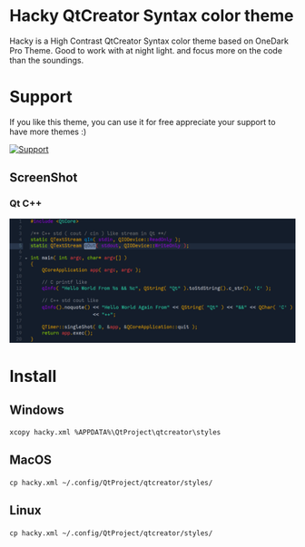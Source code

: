 # Hacky QtCreator Syntax color theme

Hacky is a High Contrast QtCreator Syntax color theme based on OneDark Pro Theme. Good to work with at night light. and focus more on the code than the soundings.

# Support
If you like this theme, you can use it for free appreciate your support to have more themes :)

<a href="https://www.buymeacoffee.com/foxoman" rel="Support">![Support](https://www.buymeacoffee.com/assets/img/custom_images/black_img.png)</a>


## ScreenShot


### Qt C++
![Qt](https://raw.githubusercontent.com/foxoman/hacky/master/ksnip_20200805-150306.png)

# Install

## Windows
`xcopy hacky.xml %APPDATA%\QtProject\qtcreator\styles`

## MacOS
`cp hacky.xml ~/.config/QtProject/qtcreator/styles/`

## Linux
`cp hacky.xml ~/.config/QtProject/qtcreator/styles/`
